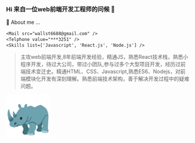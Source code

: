### Hi 来自一位web前端开发工程师的问候 👋

💬 About me  ...
```
<Mail src="wallst6688@gmail.com" />
<Telphone value="***3251" />
<Skills list=['Javascript', 'React.js', 'Node.js'] />

```



> 主攻web前端开发,8年前端开发经验，精通JS，熟悉React技术栈，熟悉小程序开发，待过大公司，带过小团队,参与过多个大型项目开发，经历过前端技术变迁史。精通HTML、CSS、Javascript,熟悉ES6、Nodejs，对前端模块化开发有深刻理解。熟悉前端技术架构，善于解决开发过程中的疑难问题。 

![](https://github.com/leesx/leesx/blob/master/rhinoceros_1f98f.png)
<!--
**leesx/leesx** is a ✨ _special_ ✨ repository because its `README.md` (this file) appears on your GitHub profile.

Here are some ideas to get you started:

- 🔭 I’m currently working on ...
- 🌱 I’m currently learning ...
- 👯 I’m looking to collaborate on ...
- 🤔 I’m looking for help with ...
- 💬 Ask me about ...
- 📫 How to reach me: ...
- 😄 Pronouns: ...
- ⚡ Fun fact: ...
-->
